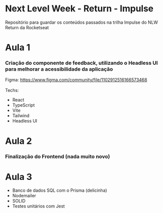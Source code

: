 # Next Level Week - Return - Impulse

Repositório para guardar os conteúdos passados na trilha Impulse do NLW Return da Rocketseat

# Aula 1 <!-- #NextLevel -->

### Criação do componente de feedback, utilizando o Headless UI para melhorar a acessibilidade da aplicação

Figma: https://www.figma.com/community/file/1102912516166573468
<br />
<br />
Techs: 
- React
- TypeScript
- Vite
- Tailwind
- Headless UI

# Aula 2 <!-- #NeverStopLearning -->

### Finalização do Frontend (nada muito novo)

# Aula 3 <!-- #NewSkills -->

- Banco de dados SQL com o Prisma (delicinha)
- Nodemailer
- SOLID 
- Testes unitários com Jest
